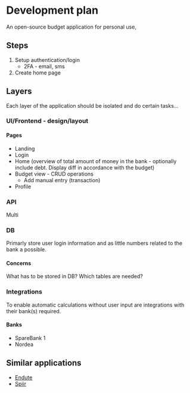 # Development plan

An open-source budget application for personal use,

## Steps

1. Setup authentication/login
    - 2FA - email, sms
2. Create home page

## Layers

Each layer of the application should be isolated and do certain tasks... 

### UI/Frontend - design/layout

#### Pages

- Landing
- Login
- Home (overview of total amount of money in the bank - optionally include debt. Display diff in accordance with the budget)
- Budget view - CRUD operations
    - Add manual entry (transaction)
- Profile

### API

Multi

### DB

Primarly store user login information and as little numbers related to the bank a possible.

#### Concerns

What has to be stored in DB?
Which tables are needed?

### Integrations

To enable automatic calculations without user input are integrations with their bank(s) required.

#### Banks

- SpareBank 1
- Nordea


## Similar applications

- [Endute](https://endute.com/)
- [Spiir](https://spiir.com/)

